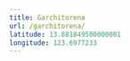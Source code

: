 ```yaml
---
title: Garchitorena
url: /garchitorena/
latitude: 13.881849500000001
longitude: 123.6977233
---
```

